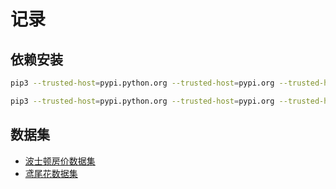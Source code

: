 # 记录

## 依赖安装

``` bash
pip3 --trusted-host=pypi.python.org --trusted-host=pypi.org --trusted-host=files.pythonhosted.org install pandas

pip3 --trusted-host=pypi.python.org --trusted-host=pypi.org --trusted-host=files.pythonhosted.org install matplotlib
```

## 数据集

- [波士顿房价数据集](https://www.kaggle.com/code/prasadperera/the-boston-housing-dataset)
- [鸢尾花数据集](https://www.kaggle.com/datasets/uciml/iris)
